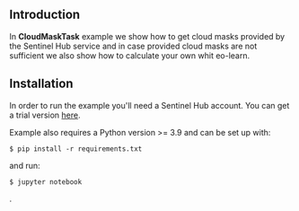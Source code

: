 ## Introduction

In **CloudMaskTask** example we show how to get cloud masks provided by the Sentinel Hub service
and in case provided cloud masks are not sufficient we also show how to calculate your own whit eo-learn.

## Installation

In order to run the example you'll need a Sentinel Hub account.
You can get a trial version [here](https://www.sentinel-hub.com).

Example also requires a Python version >= 3.9 and can be set up with:

```
$ pip install -r requirements.txt
```

and run:

```
$ jupyter notebook
```
.
